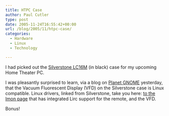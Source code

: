 ```yaml
---
title: HTPC Case
author: Paul Cutler
type: post
date: 2005-11-24T16:55:42+00:00
url: /blog/2005/11/htpc-case/
categories:
  - Hardware
  - Linux
  - Technology

---
```

I had picked out the [Silverstone LC16M][1] (in black) case for my upcoming Home Theater PC.

I was pleasantly surprised to learn, via a blog on [Planet GNOME][2] yesterday, that the Vacuum Fluorescent Display (VFD) on the Silverstone case is Linux compatible. Linux drivers, linked from Silverstone, take you here: [to the Imon page][3] that has integrated Lirc support for the remote, and the VFD.

Bonus!

 [1]: http://www.silverstonetek.com/products-lc16m.htm
 [2]: http://planet.gnome.org/
 [3]: http://venky.ws/projects/imon/